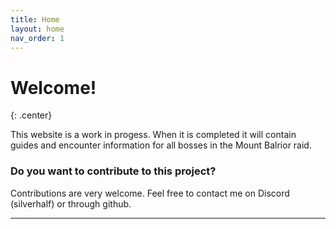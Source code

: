 ```yaml
---
title: Home
layout: home
nav_order: 1
---
```


# Welcome!
{: .center}

This website is a work in progess. When it is completed it will contain guides and encounter information for all bosses in the Mount Balrior raid.

<div class="index-container">
    <a href="decima/overview.html"
       class="index-button"
       style="background-image: url(images/decima.jpg);"></a>
    <a href="greer/overview.html"
       class="index-button"
       style="background-image: url(images/greer.jpg);"></a>
    <a href="ura/overview.html"
       class="index-button"
       style="background-image: url(images/ura.jpg);"></a>
</div>

### Do you want to contribute to this project?

Contributions are very welcome. Feel free to contact me on Discord (silverhalf) or through github.

----
